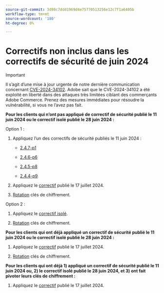 ```yaml
---
source-git-commit: 3d98c7ddd1969d4e75770513256e12c7f1a6405b
workflow-type: tm+mt
source-wordcount: '180'
ht-degree: 0%

---
```

# Correctifs non inclus dans les correctifs de sécurité de juin 2024

>[!IMPORTANT]
>
>Il s’agit d’une mise à jour urgente de notre dernière communication concernant [CVE-2024-34102](https://nvd.nist.gov/vuln/detail/CVE-2024-34102). Adobe sait que le CVE-2024-34102 a été exploité en liberté dans des attaques très limitées ciblant des commerçants Adobe Commerce. Prenez des mesures immédiates pour résoudre la vulnérabilité, si vous ne l’avez pas fait.

**Pour les clients qui n’ont pas appliqué de correctif de sécurité publié le 11 juin 2024 ou le correctif isolé publié le 28 juin 2024 :**

Option 1 :

1. Appliquez l’un des correctifs de sécurité publiés le 11 juin 2024 :

   * [2.4.7-p1](https://experienceleague.adobe.com/en/docs/commerce-operations/release/notes/security-patches/2-4-7-patches#adobe-commerce-247-p1)

   * [2.4.6-p6](https://experienceleague.adobe.com/en/docs/commerce-operations/release/notes/security-patches/2-4-6-patches#adobe-commerce-246-p6)

   * [2.4.5-p8](https://experienceleague.adobe.com/en/docs/commerce-operations/release/notes/security-patches/2-4-5-patches#adobe-commerce-245-p8)

   * [2.4.4-p9](https://experienceleague.adobe.com/en/docs/commerce-operations/release/notes/security-patches/2-4-4-patches#adobe-commerce-244-p9)

1. Appliquez le [correctif](https://experienceleague.adobe.com/en/docs/commerce-knowledge-base/kb/troubleshooting/known-issues-patches-attached/security-update-available-for-adobe-commerce-apsb24-40-revised-to-include-isolated-patch-for-cve-2024-34102) publié le 17 juillet 2024.

1. [Rotation](https://experienceleague.adobe.com/en/docs/commerce-admin/systems/security/encryption-key) clés de chiffrement.

Option 2 :

1. Appliquez le [correctif isolé](https://experienceleague.adobe.com/en/docs/commerce-knowledge-base/kb/troubleshooting/known-issues-patches-attached/security-update-available-for-adobe-commerce-apsb24-40-revised-to-include-isolated-patch-for-cve-2024-34102).

1. [Rotation](https://experienceleague.adobe.com/en/docs/commerce-admin/systems/security/encryption-key) clés de chiffrement.

**Pour les clients qui ont déjà appliqué un correctif de sécurité publié le 11 juin 2024 ou le correctif isolé publié le 28 juin 2024 :**

1. Appliquez le [correctif](https://experienceleague.adobe.com/en/docs/commerce-knowledge-base/kb/troubleshooting/known-issues-patches-attached/security-update-available-for-adobe-commerce-apsb24-40-revised-to-include-isolated-patch-for-cve-2024-34102) publié le 17 juillet 2024.

1. [Rotation](https://experienceleague.adobe.com/en/docs/commerce-admin/systems/security/encryption-key) clés de chiffrement.

**Pour les clients qui ont déjà 1) appliqué un correctif de sécurité publié le 11 juin 2024 ou, 2) le correctif isolé publié le 28 juin 2024, et 3) ont fait pivoter leurs clés de chiffrement :**
 
1. Appliquez le [correctif](https://experienceleague.adobe.com/en/docs/commerce-knowledge-base/kb/troubleshooting/known-issues-patches-attached/security-update-available-for-adobe-commerce-apsb24-40-revised-to-include-isolated-patch-for-cve-2024-34102) publié le 17 juillet 2024.
